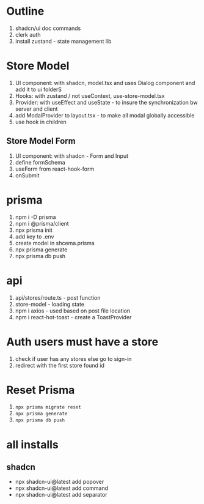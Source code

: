 # Outline

1. shadcn/ui doc commands
2. clerk auth 
3. install zustand - state management lib


# Store Model

1. UI component: with shadcn, model.tsx and uses Dialog component and add it to ui folderS
2. Hooks: with zustand / not useContext,  use-store-model.tsx
3. Provider: with useEffect and useState - to insure the synchronization bw server and client
4. add  ModalProvider to layout.tsx - to make all modal globally accessible
5. use hook in children

## Store Model Form

1. UI component: with shadcn - Form and Input
2. define formSchema
3. useForm from react-hook-form
4. onSubmit

# prisma

1. npm i -D prisma
2. npm i @prisma/client
3. npx prisma init
4. add key to .env
5. create model in shcema.prisma
6. npx prisma generate
7. npx prisma db push

# api

1. api/stores/route.ts - post function
2. store-model - loading state
3. npm i axios - used based on post file location
4. npm i react-hot-toast - create a ToastProvider

# Auth users must have a store
1. check if user has any stores else go to sign-in
2. redirect with the first store found id

# Reset Prisma

1. `npx prisma migrate reset`
2. `npx prisma generate`
3. `npx prisma db push`

# all installs

## shadcn

* npx shadcn-ui@latest add popover
* npx shadcn-ui@latest add command
* npx shadcn-ui@latest add separator

